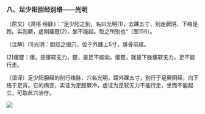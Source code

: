 ### 八、足少阳胆经别络——光明

〔原文〕《灵枢·经脉》：“足少阳之别，名曰光明(1)，去踝五寸，别走厥阴，下络足跗。实则厥，虚刚痿躄(2)，坐不能起。取之所别也”（图156）。

〔注解〕(1)光明：胆经之络穴，位于外踝上5寸，腓骨前缘。

(2)痿躄：痿，是痿软无力，躄，是足不能动。痿躄，就是下肢痿软无力，足不能行走。

〔语译〕足少阳胆经的别行络脉，穴名光明，距外踝五寸，别行于足厥阴经，向下络于足背。它的病变，实证为足胫厥冷，虚证为足软无力不能行走，坐而不能起立，可取此穴治疗。

![](img/图156.jpg)
